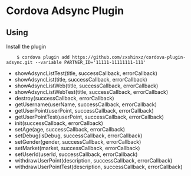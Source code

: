 # Cordova Adsync Plugin

## Using


Install the plugin
```
    $ cordova plugin add https://github.com/zxshinxz/cordova-plugin-adsync.git --variable PARTNER_ID='11111-11111111-111'
```
* showAdsyncListTest(title, successCallback, errorCallback)
* showAdsyncList(title, successCallback, errorCallback)
* showAdsyncListWeb(title, successCallback, errorCallback)
* showAdsyncListWebTest(title, successCallback, errorCallback)
* destroy(successCallback, errorCallback)
* getUsername(userName, successCallback, errorCallback)
* getUserPoint(userPoint, successCallback, errorCallback)
* getUserPointTest(userPoint, successCallback, errorCallback)
* init(successCallback, errorCallback)
* setAge(age, successCallback, errorCallback)
* setDebug(isDebug, successCallback, errorCallback)
* setGender(gender, successCallback, errorCallback)
* setMarket(market, successCallback, errorCallback)
* setUserId(userId, successCallback, errorCallback)
* withdrawUserPoint(description, successCallback, errorCallback)
* withdrawUserPointTest(description, successCallback, errorCallback)
